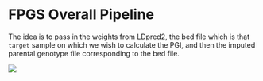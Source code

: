 # FPGS Overall Pipeline

The idea is to pass in the weights from LDpred2, the bed file which is that `target` sample on which we wish to calculate the PGI, and then the imputed parental genotype file corresponding to the bed file.

[![](https://mermaid.ink/img/eyJjb2RlIjoiZ3JhcGggVERcblx0YVtXZWlnaHRzIGZyb20gTERQcmVkXSAtLT4gfGxkcHJlZF9iZXRhIGNvbHVtbnwgZFtmUEdTXVxuXHRiW0JlZCBmaWxlcyA8YnI-IG9icnNlcnZlZCBnZW5vdHlwZXNdLS0-IGRcblx0Y1tJbXB1dGF0ZWQgcGFyZW50YWwgZ2Vub3R5cGVzIDxicj4gaGRmNSBmaWxlXSAtLT4gZCBcblx0XG5cdGQgLS0-IG91dHB1dFtQR0ksIFBHSV9tLCBQR0lfZl0iLCJtZXJtYWlkIjp7InRoZW1lIjoiZGVmYXVsdCJ9LCJ1cGRhdGVFZGl0b3IiOmZhbHNlLCJhdXRvU3luYyI6dHJ1ZSwidXBkYXRlRGlhZ3JhbSI6ZmFsc2V9)](https://mermaid-js.github.io/mermaid-live-editor/edit/##eyJjb2RlIjoiZ3JhcGggVERcblx0YmVkZmlsZVtUYXJnZXQvSG9sZG91dCBTYW1wbGVdIC0tPiBzY3JpcHRbcnVubGRwcmVkMi5SXVxuXHRzdW1zdGF0c1tHV0FTL0ZHV0FTIGJldGFzXSAtLT4gc2NyaXB0XG5cdHNjcmlwdCAtLT4gb3V0cHV0W1BHSXMgZm9yIGV2ZXJ5IGluZGl2aWR1YWwgaW4gc3Vtc3RhdHNdIiwibWVybWFpZCI6IntcbiAgXCJ0aGVtZVwiOiBcImRlZmF1bHRcIlxufSIsInVwZGF0ZUVkaXRvciI6ZmFsc2UsImF1dG9TeW5jIjp0cnVlLCJ1cGRhdGVEaWFncmFtIjpmYWxzZX0)